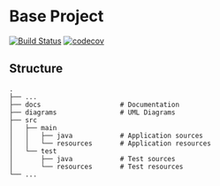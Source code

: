 # Base Project
[![Build Status](https://travis-ci.org/qaz1232009/BaseProject.svg?branch=master)](https://travis-ci.org/1061-FCU-SE/BaseProject)
[![codecov](https://codecov.io/gh/qaz1232009/BaseProject/branch/master/graph/badge.svg)](https://codecov.io/gh/1061-FCU-SE/BaseProject)

## Structure
```
.
├── ...
├── docs                    # Documentation
├── diagrams                # UML Diagrams
├── src
│   ├── main
│   │   ├── java            # Application sources
│   │   └── resources       # Application resources
│   └── test
│       ├── java            # Test sources
│       └── resources       # Test resources
└── ...
```
